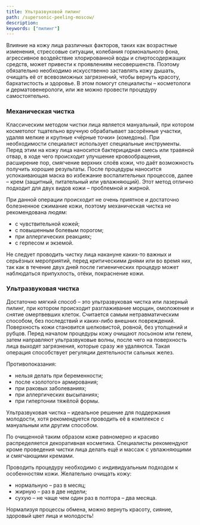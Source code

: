 ```yaml
---
title: Ультразвуковой пилинг
path: /supersonic-peeling-moscow/
description:
keywords: ["пилинг"]
---
```


Влияние на кожу лица различных факторов, таких как возрастные изменения,
стрессовые ситуации, колебания гормонального фона, агрессивное
воздействие хлорированной воды и спиртосодержащих средств, может
привести к проявлениям несовершенств. Поэтому обязательно необходимо
искусственно заставлять кожу дышать, очищать её от всевозможных
загрязнений, чтобы вернуть красоту, бархатистость и здоровье. В этом
помогут специалисты – косметологи и дерматовенерологи, или же можно
провести процедуру самостоятельно.

### Механическая чистка

Классическим методом чистки лица является мануальный, при котором
косметолог тщательно вручную обрабатывает засорённые участки, удаляя
мелкие и крупные «чёрные точки» (комедоны). При необходимости
специалист использует специальные инструменты. Перед этим на кожу лица
наносится бактерицидная смесь или травяной отвар, в ходе чего происходит
улучшение кровообращения, расширение пор, смягчение верхних слоёв кожи,
что даёт возможность получить хорошие результаты. После процедуры
наносится успокаивающая маска во избежание воспалительных процессов,
далее – крем (защитный, питательный или увлажняющий). Этот метод
отлично подходит для двух видов кожи – проблемной и жирной.

При данной операции происходит не очень приятное и достаточно
болезненное сжимание кожи, поэтому механическая чистка не рекомендована
людям:

* с чувствительной кожей;
* с повышенным болевым порогом;
* при аллергических реакциях;
* с герпесом и экземой.

Не следует проводить чистку лица накануне каких-то важных и серьёзных
мероприятий, перед критическими днями или во время них, так как в
течение двух дней после гигиенических процедур может наблюдаться
припухлость, отёки, покраснение кожи.

### Ультразвуковая чистка

Достаточно мягкий способ – это ультразвуковая чистка или лазерный
пилинг, при котором происходит разглаживание морщин, омоложение и снятие
омертвевших клеток. Считается самым нетравматическим способом, без
последствий и каких-либо внешних повреждений. Поверхность кожи
становится шелковистой, ровной, без утолщений и рубцов. Перед началом
процедуры кожу очищают лосьоном или гелем, затем направляют
ультразвуковые волны, после чего на поверхность лица выходят
загрязнения, которые сразу же удаляются. Такая операция способствует
регуляции деятельности сальных желез.

Противопоказания:

* нельзя делать при беременности;
* после «золотого» армирования;
* при раковых заболеваниях;
* при аллергических высыпаниях;
* при гипертонии тяжёлой формы.

Ультразвуковая чистка – идеальное решение для поддержания молодости,
хотя рекомендуется проводить её в комплексе с мануальным или другим
способом.

По очищенной таким образом коже равномерно и красиво распределяется
декоративная косметика. Специалисты рекомендуют кроме проведения чистки
лица делать ещё и массаж с увлажняющими и смягчающими кремами.

Проводить процедуру необходимо с индивидуальным подходом к особенностям
кожи. Желательно очищать кожу:

* нормальную – раз в месяц;
* жирную – раз в две недели;
* сухую – не чаще чем один раз в полтора – два месяца.

Нормализуя процессы обмена, можно вернуть красоту, сияние, здоровый цвет
лица и молодость!

